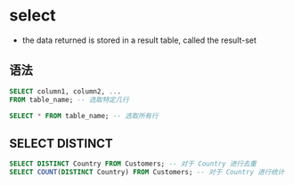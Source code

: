 # select

- the data returned is stored in a result table, called the result-set

## 语法

```sql
SELECT column1, column2, ...
FROM table_name; -- 选取特定几行

SELECT * FROM table_name; -- 选取所有行
```

## SELECT DISTINCT

```sql
SELECT DISTINCT Country FROM Customers; -- 对于 Country 进行去重
SELECT COUNT(DISTINCT Country) FROM Customers; -- 对于 Country 进行统计
```
